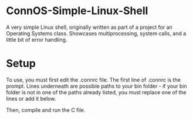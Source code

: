 # ConnOS-Simple-Linux-Shell
A very simple Linux shell, originally written as part of a project for an Operating Systems class. Showcases multiprocessing, system calls, and a little bit of error handling.

# Setup
To use, you must first edit the .connrc file. The first line of .connrc is the prompt. Lines underneath are possible paths to your bin folder - if your bin folder is not in one of the paths already listed, you must replace one of the lines or add it below.

Then, compile and run the C file.
